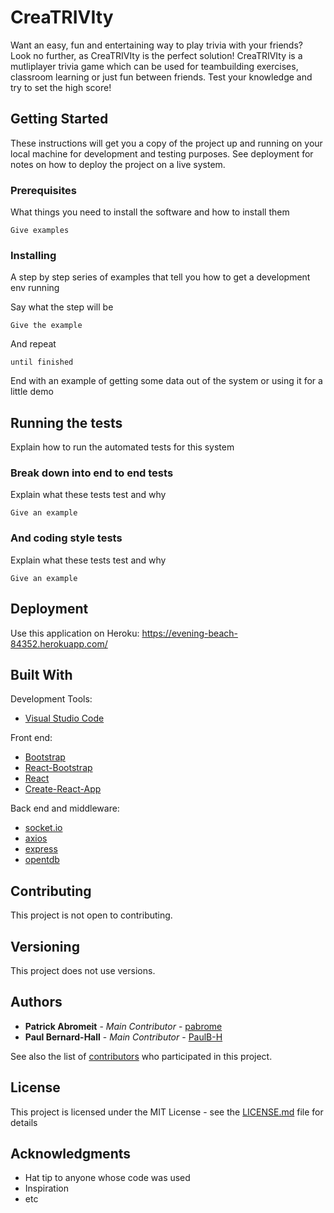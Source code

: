 # CreaTRIVIty

Want an easy, fun and entertaining way to play trivia with your friends? Look no further, as CreaTRIVIty is the perfect solution! CreaTRIVIty is a mutliplayer trivia game which can be used for teambuilding exercises, classroom learning or just fun between friends. Test your knowledge and try to set the high score!

## Getting Started

These instructions will get you a copy of the project up and running on your local machine for development and testing purposes. See deployment for notes on how to deploy the project on a live system.

### Prerequisites

What things you need to install the software and how to install them

```
Give examples
```

### Installing

A step by step series of examples that tell you how to get a development env running

Say what the step will be

```
Give the example
```

And repeat

```
until finished
```

End with an example of getting some data out of the system or using it for a little demo

## Running the tests

Explain how to run the automated tests for this system

### Break down into end to end tests

Explain what these tests test and why

```
Give an example
```

### And coding style tests

Explain what these tests test and why

```
Give an example
```

## Deployment

Use this application on Heroku: https://evening-beach-84352.herokuapp.com/

## Built With

Development Tools:
  * [Visual Studio Code](https://code.visualstudio.com/docs/setup/setup-overview)

Front end:
  * [Bootstrap](https://getbootstrap.com)
  * [React-Bootstrap](https://react-bootstrap.github.io/)
  * [React](https://reactjs.org/)
  * [Create-React-App](https://github.com/facebook/create-react-app)

Back end and middleware:
  * [socket.io](https://socket.io/)
  * [axios](https://www.npmjs.com/package/axios)
  * [express](https://www.npmjs.com/package/express)
  * [opentdb](https://opentdb.com/) 

## Contributing

This project is not open to contributing.

## Versioning

This project does not use versions. 

## Authors

* **Patrick Abromeit** - *Main Contributor* - [pabrome](https://github.com/pabrome)
* **Paul Bernard-Hall** - *Main Contributor* - [PaulB-H](https://github.com/PaulB-H)

See also the list of [contributors](https://github.com/PaulB-H/ReactTrivia/graphs/contributors) who participated in this project.

## License

This project is licensed under the MIT License - see the [LICENSE.md](LICENSE.md) file for details

## Acknowledgments

* Hat tip to anyone whose code was used
* Inspiration
* etc

